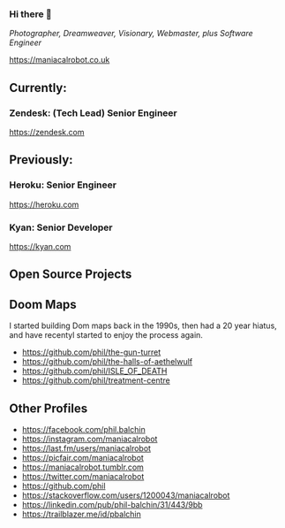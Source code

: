### Hi there 👋

*Photographer, Dreamweaver, Visionary, Webmaster, plus Software Engineer*

https://maniacalrobot.co.uk

## Currently:
### Zendesk: (Tech Lead) Senior Engineer
https://zendesk.com

## Previously:

### Heroku: Senior Engineer
https://heroku.com

### Kyan: Senior Developer 
https://kyan.com

## Open Source Projects

## Doom Maps

I started building Dom maps back in the 1990s, then had a 20 year hiatus, and have recentyl started to enjoy the process again.

- https://github.com/phil/the-gun-turret
- https://github.com/phil/the-halls-of-aethelwulf
- https://github.com/phil/ISLE_OF_DEATH
- https://github.com/phil/treatment-centre

## Other Profiles

- https://facebook.com/phil.balchin
- https://instagram.com/maniacalrobot
- https://last.fm/users/maniacalrobot
- https://picfair.com/maniacalrobot
- https://maniacalrobot.tumblr.com
- https://twitter.com/maniacalrobot
- https://github.com/phil
- https://stackoverflow.com/users/1200043/maniacalrobot
- https://linkedin.com/pub/phil-balchin/31/443/9bb
- https://trailblazer.me/id/pbalchin

<!--
**phil/phil** is a ✨ _special_ ✨ repository because its `README.md` (this file) appears on your GitHub profile.

Here are some ideas to get you started:

- 🔭 I’m currently working on ...
- 🌱 I’m currently learning ...
- 👯 I’m looking to collaborate on ...
- 🤔 I’m looking for help with ...
- 💬 Ask me about ...
- 📫 How to reach me: ...
- 😄 Pronouns: ...
- ⚡ Fun fact: ...
-->
